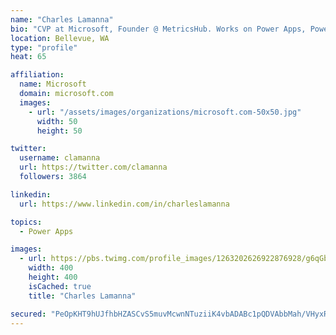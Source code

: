 ```yaml
---
name: "Charles Lamanna"
bio: "CVP at Microsoft, Founder @ MetricsHub. Works on Power Apps, Power Automate, Power Virtual Agent, Common Data Service and Dynamics 365."
location: Bellevue, WA
type: "profile"
heat: 65

affiliation:
  name: Microsoft
  domain: microsoft.com
  images:
    - url: "/assets/images/organizations/microsoft.com-50x50.jpg"
      width: 50
      height: 50

twitter:
  username: clamanna
  url: https://twitter.com/clamanna
  followers: 3864

linkedin:
  url: https://www.linkedin.com/in/charleslamanna

topics:
  - Power Apps

images:
  - url: https://pbs.twimg.com/profile_images/1263202626922876928/g6qGbHZ-_400x400.jpg
    width: 400
    height: 400
    isCached: true
    title: "Charles Lamanna"

secured: "PeOpKHT9hUJfhbHZASCvS5muvMcwnNTuziiK4vbADABc1pQDVAbbMah/VHyxRgGvaIc3DQ5/7C2uGvIrkxN8U/m9sjru8bzhnBFmrHWH8lVrDUSaP8VnQVHr5Jhh1SFgt+V9QcY2vGhTagkjY56WcwUSSFo/9erB4P+QQ8Qc1gMu+pbcoiGddqETbQTJFUqwqCwroWu4tJCLJKdhjTdXEzdh+nITXzn69YOlK06fQbd6NnnZ2mOEaBX9plmOeEk6nwZw/ou8xQm+JCoIN7ZCxD5ECaN/8/7sTD9BNwKCIZJpe0NJYvABQw0tfNU/UJl0CHOSESIqownH7NLuR9Io0gVBWS0qxlf/p7f6FrtQ6itdP8/KrwzlhrjDhyfF4M8RZq/8vDjFFI3glFebdvox22F3DOKnLNn3JnNsUnCxPqg=;JisqnztcI6ivCnNSU/HT+Q=="
---
```


